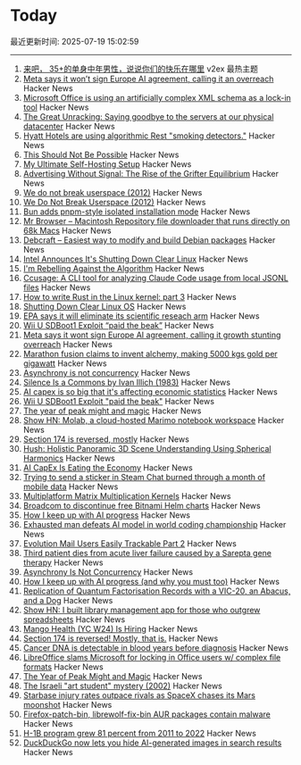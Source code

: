# Today

最近更新时间: 2025-07-19 15:02:59

--- 
1. [来吧， 35+的单身中年男性，说说你们的快乐在哪里](https://www.v2ex.com/t/1146254) v2ex 最热主题
2. [Meta says it won’t sign Europe AI agreement, calling it an overreach](https://www.cnbc.com/2025/07/18/meta-europe-ai-code.html) Hacker News
3. [Microsoft Office is using an artificially complex XML schema as a lock-in tool](https://blog.documentfoundation.org/blog/2025/07/18/artificially-complex-xml-schema-as-lock-in-tool/) Hacker News
4. [The Great Unracking: Saying goodbye to the servers at our physical datacenter](https://stackoverflow.blog/2025/07/16/the-great-unracking-saying-goodbye-to-the-servers-at-our-physical-datacenter/) Hacker News
5. [Hyatt Hotels are using algorithmic Rest "smoking detectors."](https://threadreaderapp.com/thread/1945959030851035223.html) Hacker News
6. [This Should Not Be Possible](https://ghuntley.com/no/) Hacker News
7. [My Ultimate Self-Hosting Setup](https://codecaptured.com/blog/my-ultimate-self-hosting-setup/) Hacker News
8. [Advertising Without Signal: The Rise of the Grifter Equilibrium](https://www.gojiberries.io/advertising-without-signal-whe-amazon-ads-confuse-more-than-they-clarify/) Hacker News
9. [We do not break userspace (2012)](https://lore.kernel.org/all/CA+55aFy98A+LJK4+GWMcbzaa1zsPBRo76q+ioEjbx-uaMKH6Uw@mail.gmail.com/) Hacker News
10. [We Do Not Break Userspace (2012)](https://lore.kernel.org/all/CA+55aFy98A+LJK4+GWMcbzaa1zsPBRo76q+ioEjbx-uaMKH6Uw@mail.gmail.com/) Hacker News
11. [Bun adds pnpm-style isolated installation mode](https://github.com/oven-sh/bun/pull/20440) Hacker News
12. [Mr Browser – Macintosh Repository file downloader that runs directly on 68k Macs](https://www.macintoshrepository.org/44146-mr-browser) Hacker News
13. [Debcraft – Easiest way to modify and build Debian packages](https://optimizedbyotto.com/post/debcraft-easy-debian-packaging/) Hacker News
14. [Intel Announces It's Shutting Down Clear Linux](https://www.phoronix.com/news/Intel-Ends-Clear-Linux) Hacker News
15. [I'm Rebelling Against the Algorithm](https://varunraghu.com/im-rebelling-against-the-algorithm/) Hacker News
16. [Ccusage: A CLI tool for analyzing Claude Code usage from local JSONL files](https://github.com/ryoppippi/ccusage) Hacker News
17. [How to write Rust in the Linux kernel: part 3](https://lwn.net/SubscriberLink/1026694/3413f4b43c862629/) Hacker News
18. [Shutting Down Clear Linux OS](https://community.clearlinux.org/t/all-good-things-come-to-an-end-shutting-down-clear-linux-os/10716) Hacker News
19. [EPA says it will eliminate its scientific reseach arm](https://www.nytimes.com/2025/07/18/climate/epa-firings-scientific-research.html) Hacker News
20. [Wii U SDBoot1 Exploit “paid the beak”](https://consolebytes.com/wii-u-sdboot1-exploit-paid-the-beak/) Hacker News
21. [Meta says it wont sign Europe AI agreement, calling it growth stunting overreach](https://www.cnbc.com/2025/07/18/meta-europe-ai-code.html) Hacker News
22. [Marathon fusion claims to invent alchemy, making 5000 kgs gold per gigawatt](https://www.marathonfusion.com/) Hacker News
23. [Asynchrony is not concurrency](https://kristoff.it/blog/asynchrony-is-not-concurrency/) Hacker News
24. [Silence Is a Commons by Ivan Illich (1983)](http://www.davidtinapple.com/illich/1983_silence_commons.html) Hacker News
25. [AI capex is so big that it's affecting economic statistics](https://paulkedrosky.com/honey-ai-capex-ate-the-economy/) Hacker News
26. [Wii U SDBoot1 Exploit "paid the beak"](https://consolebytes.com/wii-u-sdboot1-exploit-paid-the-beak/) Hacker News
27. [The year of peak might and magic](https://www.filfre.net/2025/07/the-year-of-peak-might-and-magic/) Hacker News
28. [Show HN: Molab, a cloud-hosted Marimo notebook workspace](https://molab.marimo.io/notebooks) Hacker News
29. [Section 174 is reversed, mostly](https://newsletter.pragmaticengineer.com/p/the-pulse-section-174-is-reversed) Hacker News
30. [Hush: Holistic Panoramic 3D Scene Understanding Using Spherical Harmonics](https://vision3d-lab.github.io/hush/) Hacker News
31. [AI CapEx Is Eating the Economy](https://paulkedrosky.com/honey-ai-capex-ate-the-economy/) Hacker News
32. [Trying to send a sticker in Steam Chat burned through a month of mobile data](https://old.reddit.com/r/Steam/comments/1m000kp/trying_to_send_a_sticker_in_steam_chat_burned/) Hacker News
33. [Multiplatform Matrix Multiplication Kernels](https://burn.dev/blog/sota-multiplatform-matmul/) Hacker News
34. [Broadcom to discontinue free Bitnami Helm charts](https://github.com/bitnami/charts/issues/35164) Hacker News
35. [How I keep up with AI progress](https://blog.nilenso.com/blog/2025/06/23/how-i-keep-up-with-ai-progress/) Hacker News
36. [Exhausted man defeats AI model in world coding championship](https://arstechnica.com/ai/2025/07/exhausted-man-defeats-ai-model-in-world-coding-championship/) Hacker News
37. [Evolution Mail Users Easily Trackable Part 2](https://www.grepular.com/Evolution%20Mail%20Users%20Easily%20Trackable%20Part%202) Hacker News
38. [Third patient dies from acute liver failure caused by a Sarepta gene therapy](https://www.biocentury.com/article/656520/third-death-from-a-sarepta-gene-therapy) Hacker News
39. [Asynchrony Is Not Concurrency](https://kristoff.it/blog/asynchrony-is-not-concurrency/) Hacker News
40. [How I keep up with AI progress (and why you must too)](https://blog.nilenso.com/blog/2025/06/23/how-i-keep-up-with-ai-progress/) Hacker News
41. [Replication of Quantum Factorisation Records with a VIC-20, an Abacus, and a Dog](https://eprint.iacr.org/2025/1237) Hacker News
42. [Show HN: I built library management app for those who outgrew spreadsheets](https://www.librari.io/) Hacker News
43. [Mango Health (YC W24) Is Hiring](https://www.ycombinator.com/companies/mango-health/jobs/3bjIHus-founding-engineer) Hacker News
44. [Section 174 is reversed! Mostly, that is.](https://newsletter.pragmaticengineer.com/p/the-pulse-section-174-is-reversed) Hacker News
45. [Cancer DNA is detectable in blood years before diagnosis](https://www.sciencenews.org/article/cancer-tumor-dna-blood-test-screening) Hacker News
46. [LibreOffice slams Microsoft for locking in Office users w/ complex file formats](https://www.neowin.net/news/libreoffice-calls-out-microsoft-for-using-complex-file-formats-to-lock-in-office-users/) Hacker News
47. [The Year of Peak Might and Magic](https://www.filfre.net/2025/07/the-year-of-peak-might-and-magic/) Hacker News
48. [The Israeli "art student" mystery (2002)](https://www.salon.com/2002/05/07/students/) Hacker News
49. [Starbase injury rates outpace rivals as SpaceX chases its Mars moonshot](https://techcrunch.com/2025/07/18/starbase-injury-rates-outpace-rivals-as-spacex-chases-its-mars-moonshot/) Hacker News
50. [Firefox-patch-bin, librewolf-fix-bin AUR packages contain malware](https://lists.archlinux.org/archives/list/aur-general@lists.archlinux.org/thread/7EZTJXLIAQLARQNTMEW2HBWZYE626IFJ/) Hacker News
51. [H-1B program grew 81 percent from 2011 to 2022](https://twitter.com/USTechWorkers/status/1945999773825196492) Hacker News
52. [DuckDuckGo now lets you hide AI-generated images in search results](https://techcrunch.com/2025/07/18/duckduckgo-now-lets-you-hide-ai-generated-images-in-search-results/) Hacker News
